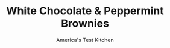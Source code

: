 ---
layout: ../../layouts/MarkdownPostLayout.astro
title: White Chocolate & Peppermint Brownies
author: America's Test Kitchen
pubDate: 2023-03-15
description: "As good as plain chocolate brownies are, we wanted brownies sturdy enough to be topped and flavored with a variety of options."
image_url: https://res.cloudinary.com/hksqkdlah/image/upload/ar_1:1,c_fill,dpr_2.0,f_auto,fl_lossy.progressive.strip_profile,g_faces:auto,q_auto:low,w_344/22927_sfs-white-chocolate-peppermint-brownies-027
tags: ["Desserts or Baked Goods","Chocolate","Brownies & Bars","Cook's Country TV"]
calories: 3818
protein: 2
carbohydrates: 27
fats: 
fiber: 1
ingredients: ["3 ounces, unsweetened chocolate, chopped","8 tablespoons, unsalted butter (1 stick) , cut into chunks","1 cup (7 ounces), sugar","1/2 teaspoon, baking powder","1/4 teaspoon, table salt","2 , large eggs","1 teaspoon, vanilla extract","2/3 cup (3⅓ ounces), all-purpose flour","1 cup (6 ounces), white chocolate chips","1/3 cup, finely chopped peppermint candies"]
serves: 16
time: ""
instructions: ["Adjust oven rack to middle position and heat oven to 350 degrees. Line 8-inch baking dish with foil and coat foil with cooking spray.","Melt chocolate and butter in small bowl in microwave or in heatproof bowl set over pan of simmering water, stirring occasionally to combine. Cool mixture for several minutes.","Whisk sugar, baking powder, salt, eggs, and vanilla together in medium bowl until combined, about 15 seconds. Whisk in chocolate mixture until smooth. Stir in flour until no streaks of flour remain. Scrape batter evenly into prepared pan.","Bake until toothpick inserted halfway between edge and center of pan comes out clean, 22 to 27 minutes.","For the frosting: Remove brownies from oven, sprinkle with white chocolate chips, and let sit until the chips have softended but not melted, about 5 minutes. Using spatula or table knife, smooth chocolate evenly over top of brownies. Sprinkle with ground peppermint candies. Cool brownies on wire rack until topping firms up, about 2 hours.","Using foil, lift brownies from pan to cutting board. Slide foil out from under brownies and cut brownies into 2-inch squares. (Brownies can be stored in airtight container for several days.)"]
nutrition: ["104 mg Potassium","79 mg Phosphorus","44 mg Calcium","1 mg Iron","25 mg Magnesium","68 mg Sodium","13 g Fat","3 g Monounsaturated","40 mg Cholesterol","8 g Saturated","1 g Fiber","9 µg Folic acid","7 µg Folate (food)","20 g Sugars","2 µg Vitamin K","7 g Water","27 g Carbs","23 µg Folate equivalent (total)","2 g Protein","59 µg Vitamin A","238 kcal Energy","20 g Sugars, added","3818 calories"]
notes: "These brownies are moist and packed with chocolate flavor, but they wont crumble when you cut them. In fact, they hold up well enough to pack in a childs lunchbox or bring to a picnic or bake sale. Theyre pretty good at home, too, with a tall glass of milk. Make sure to use chips rather than chocolate in the frosting. Use a food processor to chop the peppermint candies."
---